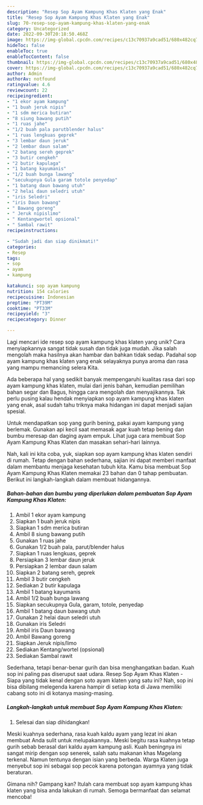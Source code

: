 ```yaml
---
description: "Resep Sop Ayam Kampung Khas Klaten yang Enak"
title: "Resep Sop Ayam Kampung Khas Klaten yang Enak"
slug: 70-resep-sop-ayam-kampung-khas-klaten-yang-enak
category: Uncategorized
date: 2022-09-30T20:18:50.468Z
image: https://img-global.cpcdn.com/recipes/c13c70937a9cad51/680x482cq70/sop-ayam-kampung-khas-klaten-foto-resep-utama.jpg
hideToc: false
enableToc: true
enableTocContent: false
thumbnail: https://img-global.cpcdn.com/recipes/c13c70937a9cad51/680x482cq70/sop-ayam-kampung-khas-klaten-foto-resep-utama.jpg
cover: https://img-global.cpcdn.com/recipes/c13c70937a9cad51/680x482cq70/sop-ayam-kampung-khas-klaten-foto-resep-utama.jpg
author: Admin
authorAv: notfound
ratingvalue: 4.6
reviewcount: 22
recipeingredient:
- "1 ekor ayam kampung"
- "1 buah jeruk nipis"
- "1 sdm merica butiran"
- "8 siung bawang putih"
- "1 ruas jahe"
- "1/2 buah pala parutblender halus"
- "1 ruas lengkuas geprek"
- "3 lembar daun jeruk"
- "2 lembar daun salam"
- "2 batang sereh geprek"
- "3 butir cengkeh"
- "2 butir kapulaga"
- "1 batang kayumanis"
- "1/2 buah bunga lawang"
- "secukupnya Gula garam totole penyedap"
- "1 batang daun bawang utuh"
- "2 helai daun seledri utuh"
- "iris Seledri"
- "iris Daun bawang"
- " Bawang goreng"
- " Jeruk nipislimo"
- " Kentangwortel opsional"
- " Sambal rawit"
recipeinstructions:

- "Sudah jadi dan siap dinikmati!"
categories:
- Resep
tags:
- sop
- ayam
- kampung

katakunci: sop ayam kampung 
nutrition: 154 calories
recipecuisine: Indonesian
preptime: "PT39M"
cooktime: "PT33M"
recipeyield: "3"
recipecategory: Dinner

---
```





Lagi mencari ide resep sop ayam kampung khas klaten yang unik? Cara menyiapkannya sangat tidak susah dan tidak juga mudah. Jika salah mengolah maka hasilnya akan hambar dan bahkan tidak sedap. Padahal sop ayam kampung khas klaten yang enak selayaknya punya aroma dan rasa yang mampu memancing selera Kita.





Ada beberapa hal yang sedikit banyak mempengaruhi kualitas rasa dari sop ayam kampung khas klaten, mulai dari jenis bahan, kemudian pemilihan bahan segar dan Bagus, hingga cara mengolah dan menyajikannya. Tak perlu pusing kalau hendak menyiapkan sop ayam kampung khas klaten yang enak,      asal sudah tahu triknya maka hidangan ini dapat menjadi sajian spesial.














Untuk mendapatkan sop yang gurih bening, pakai ayam kampung yang berlemak. Gunakan api kecil saat memasak agar kuah tetap bening dan bumbu meresap dan daging ayam empuk. Lihat juga cara membuat Sop Ayam Kampung Khas Klaten dan masakan sehari-hari lainnya.






Nah, kali ini kita coba, yuk, siapkan sop ayam kampung khas klaten sendiri di rumah. Tetap dengan bahan sederhana, sajian ini dapat memberi manfaat dalam membantu menjaga kesehatan tubuh kita. Kamu bisa membuat Sop Ayam Kampung Khas Klaten memakai 23 bahan dan 0 tahap pembuatan. Berikut ini langkah-langkah dalam membuat hidangannya.

<!--inarticleads1-->

##### Bahan-bahan dan bumbu yang diperlukan dalam pembuatan Sop Ayam Kampung Khas Klaten:

1. Ambil 1 ekor ayam kampung
1. Siapkan 1 buah jeruk nipis
1. Siapkan 1 sdm merica butiran
1. Ambil 8 siung bawang putih
1. Gunakan 1 ruas jahe
1. Gunakan 1/2 buah pala, parut/blender halus
1. Siapkan 1 ruas lengkuas, geprek
1. Persiapkan 3 lembar daun jeruk
1. Persiapkan 2 lembar daun salam
1. Siapkan 2 batang sereh, geprek
1. Ambil 3 butir cengkeh
1. Sediakan 2 butir kapulaga
1. Ambil 1 batang kayumanis
1. Ambil 1/2 buah bunga lawang
1. Siapkan secukupnya Gula, garam, totole, penyedap
1. Ambil 1 batang daun bawang utuh
1. Gunakan 2 helai daun seledri utuh
1. Gunakan iris Seledri
1. Ambil iris Daun bawang
1. Ambil  Bawang goreng
1. Siapkan  Jeruk nipis/limo
1. Sediakan  Kentang/wortel (opsional)
1. Sediakan  Sambal rawit


Sederhana, tetapi benar-benar gurih dan bisa menghangatkan badan. Kuah sop ini paling pas diseruput saat udara. Resep Sop Ayam Khas Klaten - Siapa yang tidak kenal dengan soto ayam klaten yang satu ini? Nah, sop ini bisa dibilang melegenda karena hampir di setiap kota di Jawa memiliki cabang soto ini di kotanya masing-masing. 

<!--inarticleads2-->

##### Langkah-langkah untuk membuat Sop Ayam Kampung Khas Klaten:


1. Selesai dan siap dihidangkan!

Meski kuahnya sederhana, rasa kuah kaldu ayam yang lezat ini akan membuat Anda sulit untuk melupakannya.. Meski begitu rasa kuahnya tetap gurih sebab berasal dari kaldu ayam kampung asli. Kuah beningnya ini sangat mirip dengan sop senerek, salah satu makanan khas Magelang terkenal. Namun tentunya dengan isian yang berbeda. Warga Klaten juga menyebut sop ini sebagai sop pecok karena potongan ayamnya yang tidak beraturan. 

Gimana nih? Gampang kan? Itulah cara membuat sop ayam kampung khas klaten yang bisa anda lakukan di rumah. Semoga bermanfaat dan selamat mencoba!
